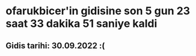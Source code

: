 # ofarukbicer'in gidisine son 5 gun 23 saat 33 dakika 51 saniye kaldi

## Gidis tarihi: 30.09.2022 :(